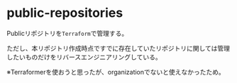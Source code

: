 # public-repositories

Publicリポジトリを`Terraform`で管理する。

ただし、本リポジトリ作成時点ですでに存在していたリポジトリに関しては管理したいものだけをリバースエンジニアリングしている。

※Terraformerを使おうと思ったが、organizationでないと使えなかったため。
